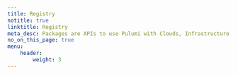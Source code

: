 ```yaml
---
title: Registry
notitle: true
linktitle: Registry
meta_desc: Packages are APIs to use Pulumi with Clouds, Infrastructure, Databases, Monitoring, Networks, Version control, and Utilities.
no_on_this_page: true
menu:
    header:
        weight: 3
---
```

